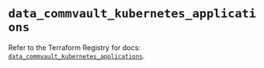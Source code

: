 # `data_commvault_kubernetes_applications`

Refer to the Terraform Registry for docs: [`data_commvault_kubernetes_applications`](https://registry.terraform.io/providers/commvault/commvault/1.2.10/docs/data-sources/kubernetes_applications).
